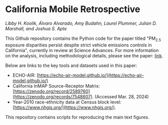 # California Mobile Retrospective

<i>Libby H. Koolik, Álvaro Alvarado, Amy Budahn, Laurel Plummer, Julian D. Marshall, and Joshua S. Apte</i>

This Github repository contains the Python code for the paper titled "PM<sub>2.5</sub> exposure disparities persist despite strict vehicle emissions controls in California", currently in review at Science Advances. For more information on the analysis, including methodological details, please see the paper: [link](https://chemrxiv.org/engage/chemrxiv/article-details/6584780166c1381729bcf0b0).

Below are links to the key tools and datasets used in this paper:

* ECHO-AIR: [https://echo-air-model.github.io/](https://echo-air-model.github.io/)
* California InMAP Source-Receptor Matrix: [https://zenodo.org/record/2589760](https://zenodo.org/records/7548607). (Accessed Mar. 28, 2024)
* Year-2010 race-ethnicity data at Census block level: [https://www.nhgis.org/](https://www.nhgis.org/).

This repository contains scripts for reproducing the main text figures.
